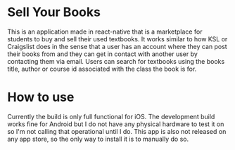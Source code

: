 # Sell Your Books
This is an application made in react-native that is a marketplace for students to buy and sell their used textbooks. It works similar to how KSL or Craigslist does in the sense that a user has an account where they can post their books from and they can get in contact with another user by contacting them via email. Users can search for textbooks using the books title, author or course id associated with the class the book is for.


# How to use
Currently the build is only full functional for iOS. The development build works fine for Android but I do not have any physical hardware to test it on so I'm not calling that operational until I do. This app is also not released on any app store, so the only way to install it is to manually do so.
